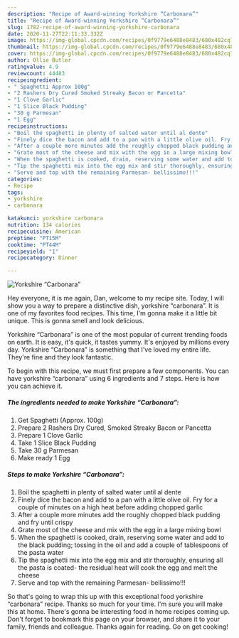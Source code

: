 ```yaml
---
description: "Recipe of Award-winning Yorkshire “Carbonara”"
title: "Recipe of Award-winning Yorkshire “Carbonara”"
slug: 1782-recipe-of-award-winning-yorkshire-carbonara
date: 2020-11-27T22:11:33.332Z
image: https://img-global.cpcdn.com/recipes/0f9779e6488e8483/680x482cq70/yorkshire-carbonara-recipe-main-photo.jpg
thumbnail: https://img-global.cpcdn.com/recipes/0f9779e6488e8483/680x482cq70/yorkshire-carbonara-recipe-main-photo.jpg
cover: https://img-global.cpcdn.com/recipes/0f9779e6488e8483/680x482cq70/yorkshire-carbonara-recipe-main-photo.jpg
author: Ollie Butler
ratingvalue: 4.9
reviewcount: 44483
recipeingredient:
- " Spaghetti Approx 100g"
- "2 Rashers Dry Cured Smoked Streaky Bacon or Pancetta"
- "1 Clove Garlic"
- "1 Slice Black Pudding"
- "30 g Parmesan"
- "1 Egg"
recipeinstructions:
- "Boil the spaghetti in plenty of salted water until al dente"
- "Finely dice the bacon and add to a pan with a little olive oil. Fry for a couple of minutes on a high heat before adding chopped garlic"
- "After a couple more minutes add the roughly chopped black pudding and fry until crispy"
- "Grate most of the cheese and mix with the egg in a large mixing bowl"
- "When the spaghetti is cooked, drain, reserving some water and add to the black pudding; tossing in the oil and add a couple of tablespoons of the pasta water"
- "Tip the spaghetti mix into the egg mix and stir thoroughly, ensuring all the pasta is coated- the residual heat will cook the egg and melt the cheese"
- "Serve and top with the remaining Parmesan- bellissimo!!!"
categories:
- Recipe
tags:
- yorkshire
- carbonara

katakunci: yorkshire carbonara 
nutrition: 134 calories
recipecuisine: American
preptime: "PT15M"
cooktime: "PT44M"
recipeyield: "1"
recipecategory: Dinner

---
```



![Yorkshire “Carbonara”](https://img-global.cpcdn.com/recipes/0f9779e6488e8483/680x482cq70/yorkshire-carbonara-recipe-main-photo.jpg)

Hey everyone, it is me again, Dan, welcome to my recipe site. Today, I will show you a way to prepare a distinctive dish, yorkshire “carbonara”. It is one of my favorites food recipes. This time, I'm gonna make it a little bit unique. This is gonna smell and look delicious.

Yorkshire “Carbonara” is one of the most popular of current trending foods on earth. It is easy, it's quick, it tastes yummy. It's enjoyed by millions every day. Yorkshire “Carbonara” is something that I've loved my entire life. They're fine and they look fantastic.




To begin with this recipe, we must first prepare a few components. You can have yorkshire “carbonara” using 6 ingredients and 7 steps. Here is how you can achieve it.

<!--inarticleads1-->

##### The ingredients needed to make Yorkshire “Carbonara”:

1. Get  Spaghetti (Approx. 100g)
1. Prepare 2 Rashers Dry Cured, Smoked Streaky Bacon or Pancetta
1. Prepare 1 Clove Garlic
1. Take 1 Slice Black Pudding
1. Take 30 g Parmesan
1. Make ready 1 Egg




<!--inarticleads2-->

##### Steps to make Yorkshire “Carbonara”:

1. Boil the spaghetti in plenty of salted water until al dente
1. Finely dice the bacon and add to a pan with a little olive oil. Fry for a couple of minutes on a high heat before adding chopped garlic
1. After a couple more minutes add the roughly chopped black pudding and fry until crispy
1. Grate most of the cheese and mix with the egg in a large mixing bowl
1. When the spaghetti is cooked, drain, reserving some water and add to the black pudding; tossing in the oil and add a couple of tablespoons of the pasta water
1. Tip the spaghetti mix into the egg mix and stir thoroughly, ensuring all the pasta is coated- the residual heat will cook the egg and melt the cheese
1. Serve and top with the remaining Parmesan- bellissimo!!!




So that's going to wrap this up with this exceptional food yorkshire “carbonara” recipe. Thanks so much for your time. I'm sure you will make this at home. There's gonna be interesting food in home recipes coming up. Don't forget to bookmark this page on your browser, and share it to your family, friends and colleague. Thanks again for reading. Go on get cooking!
